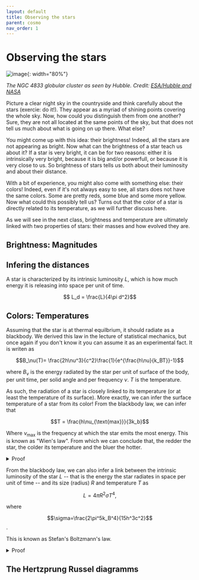 ```yaml
---
layout: default
title: Observing the stars
parent: cosmo
nav_order: 1
---
```


# Observing the stars

![image](../images/potw1631a.jpg){: width="80%"}

*The NGC 4833 globular cluster as seen by Hubble. Credit: [ESA/Hubble and NASA](https://esahubble.org/images/potw1631a/)*



Picture a clear night sky in the countryside and think carefully about the stars (exercie: do it!). They appear as a myriad of shining points covering the whole sky. Now, how could you distinguish them from one another?
Sure, they are not all located at the same points of the sky, but that does not tell us much about what is going on up there. What else?

You might come up with this idea: their brightness! Indeed, all the stars are not appearing as bright. Now what can the brightness of a star teach us about it? If a star is very bright, it can be for two reasons: either it is intrinsically very bright, because it is big and/or powerfull, or because it is very close to us. So brightness of stars tells us both about their luminosity and about their distance.

With a bit of experience, you might also come with something else: their colors! Indeed, even if it's not always easy to see, all stars does not have the same colors. Some are pretty reds, some blue and some more yellow. Now what could this possibly tell us? Turns out that the color of a star is directly related to its temperature, as we will further discuss here.

As we will see in the next class, brightness and temperature are ultimately linked with two properties of stars: their masses and how evolved they are.

## Brightness: Magnitudes

## Infering the distances

A star is characterized by its intrinsic luminosity $L$, which is how much energy it is releasing into space per unit of time.

$$ L_d = \frac{L}{4\pi d^2}$$

## Colors: Temperatures

Assuming that the star is at thermal equilbrium, it should radiate as a blackbody. We derived this law in the lecture of statistical mechanics, but once again if you don't know it you can assume it as an experimental fact. It is writen as

$$B_\nu(T)= \frac{2h\nu^3}{c^2}\frac{1}{e^{\frac{h\nu}{k_BT}}-1}$$

where $B_\nu$ is the energy radiated by the star per unit of surface of the body, per unit time, per solid angle and per frequency $\nu$. $T$ is the temperature.

As such, the radiation of a star is closely linked to its temperature (or at least the temperature of its surface). More exactly, we can infer the surface temperature of a star from its color!
From the blackbody law, we can infer that 

$$T = \frac{h\nu_{\text{max}}}{3k_b}$$

Where $\nu_{\text{max}}$ is the frequency at which the star emits the most energy. This is known as "Wien's law". From which we can conclude that, the redder the star, the colder its temperature and the bluer the hotter.

<details>
  <summary>Proof</summary>

To find the maximum $\nu_{\text{max}}$ of the blackbody law $B_\nu$, we need to derivate it with respect to $\nu$ and set this derivative equal to zero, that is, we must solve

$$\frac{\text{d} B_\nu(T)}{\text{d}\nu}=0$$

that is

$$\frac{\text{d}}{\text{d}\nu}(\frac{2h\nu^3}{c^2}\frac{1}{e^{\frac{h\nu}{k_BT}}-1})=0$$

</details>

From the blackbody law, we can also infer a link between the intrinsic luminosity of the star $L$ -- that is the energy the star radiates in space per unit of time -- and its size (radius) $R$ and temperature $T$ as

$$ L = 4\pi R^2\sigma T^4,$$

where 

$$\sigma=\frac{2\pi^5k_B^4}{15h^3c^2}$$.

This is known as Stefan's Boltzmann's law.

<details>
  <summary>Proof</summary>

</details>



## The Hertzprung Russel diagramms

